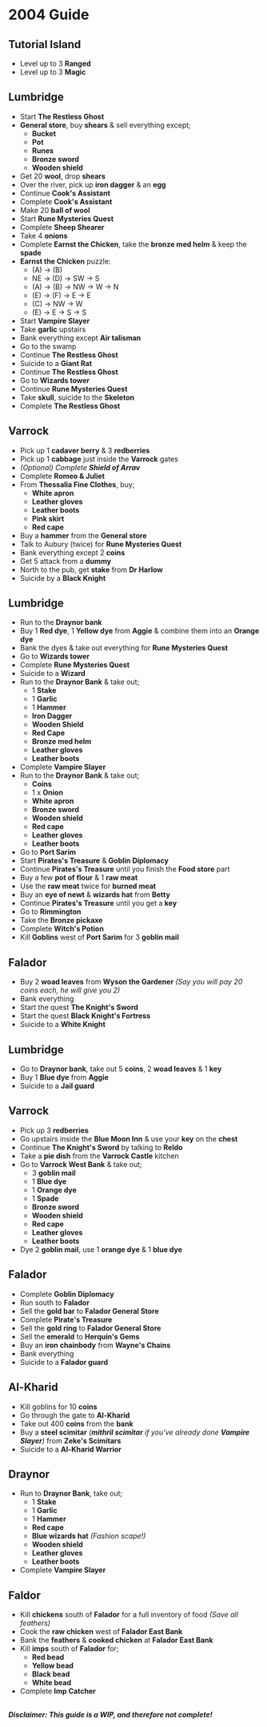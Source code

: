 # 2004 Guide

## Tutorial Island

-   Level up to 3 **Ranged**
-   Level up to 3 **Magic**

## Lumbridge

-   Start **The Restless Ghost**
-   **General store**, buy **shears** & sell everything except;
    -   **Bucket**
    -   **Pot**
    -   **Runes**
    -   **Bronze sword**
    -   **Wooden shield**
-   Get 20 **wool**, drop **shears**
-   Over the river, pick up **iron dagger** & an **egg**
-   Continue **Cook's Assistant**
-   Complete **Cook's Assistant**
-   Make 20 **ball of wool**
-   Start **Rune Mysteries Quest**
-   Complete **Sheep Shearer**
-   Take 4 **onions**
-   Complete **Earnst the Chicken**, take the **bronze med helm** & keep the **spade**
-   **Earnst the Chicken** puzzle:
    -   (A) -> (B)
    -   NE -> (D) -> SW -> S
    -   (A) -> (B) -> NW -> W -> N
    -   (E) -> (F) -> E -> E
    -   (C) -> NW -> W
    -   (E) -> E -> S -> S
-   Start **Vampire Slayer**
-   Take **garlic** upstairs
-   Bank everything except **Air talisman**
-   Go to the swamp
-   Continue **The Restless Ghost**
-   Suicide to a **Giant Rat**
-   Continue **The Restless Ghost**
-   Go to **Wizards tower**
-   Continue **Rune Mysteries Quest**
-   Take **skull**, suicide to the **Skeleton**
-   Complete **The Restless Ghost**

## Varrock

-   Pick up 1 **cadaver berry** & 3 **redberries**
-   Pick up 1 **cabbage** just inside the **Varrock** gates
-   _(Optional) Complete **Shield of Arrav**_
-   Complete **Romeo & Juliet**
-   From **Thessalia Fine Clothes**, buy;
    -   **White apron**
    -   **Leather gloves**
    -   **Leather boots**
    -   **Pink skirt**
    -   **Red cape**
-   Buy a **hammer** from the **General store**
-   Talk to Aubury (twice) for **Rune Mysteries Quest**
-   Bank everything except 2 **coins**
-   Get 5 attack from a **dummy**
-   North to the pub, get **stake** from **Dr Harlow**
-   Suicide by a **Black Knight**

## Lumbridge

-   Run to the **Draynor bank**
-   Buy 1 **Red dye**, 1 **Yellow dye** from **Aggie** & combine them into an **Orange dye**
-   Bank the dyes & take out everything for **Rune Mysteries Quest**
-   Go to **Wizards tower**
-   Complete **Rune Mysteries Quest**
-   Suicide to a **Wizard**
-   Run to the **Draynor Bank** & take out;
    -   1 **Stake**
    -   1 **Garlic**
    -   1 **Hammer**
    -   **Iron Dagger**
    -   **Wooden Shield**
    -   **Red Cape**
    -   **Bronze med helm**
    -   **Leather gloves**
    -   **Leather boots**
-   Complete **Vampire Slayer**
-   Run to the **Draynor Bank** & take out;
    -   **Coins**
    -   1 x **Onion**
    -   **White apron**
    -   **Bronze sword**
    -   **Wooden shield**
    -   **Red cape**
    -   **Leather gloves**
    -   **Leather boots**
-   Go to **Port Sarim**
-   Start **Pirates's Treasure** & **Goblin Diplomacy**
-   Continue **Pirates's Treasure** until you finish the **Food store** part
-   Buy a few **pot of flour** & 1 **raw meat**
-   Use the **raw meat** twice for **burned meat**
-   Buy an **eye of newt** & **wizards hat** from **Betty**
-   Continue **Pirates's Treasure** until you get a **key**
-   Go to **Rimmington**
-   Take the **Bronze pickaxe**
-   Complete **Witch's Potion**
-   Kill **Goblins** west of **Port Sarim** for 3 **goblin mail**

## Falador

-   Buy 2 **woad leaves** from **Wyson the Gardener** _(Say you will pay 20 coins each, he will give you 2)_
-   Bank everything
-   Start the quest **The Knight's Sword**
-   Start the quest **Black Knight's Fortress**
-   Suicide to a **White Knight**

## Lumbridge

-   Go to **Draynor bank**, take out 5 **coins**, 2 **woad leaves** & 1 **key**
-   Buy 1 **Blue dye** from **Aggie**
-   Suicide to a **Jail guard**

## Varrock

-   Pick up 3 **redberries**
-   Go upstairs inside the **Blue Moon Inn** & use your **key** on the **chest**
-   Continue **The Knight's Sword** by talking to **Reldo**
-   Take a **pie dish** from the **Varrock Castle** kitchen
-   Go to **Varrock West Bank** & take out;
    -   3 **goblin mail**
    -   1 **Blue dye**
    -   1 **Orange dye**
    -   1 **Spade**
    -   **Bronze sword**
    -   **Wooden shield**
    -   **Red cape**
    -   **Leather gloves**
    -   **Leather boots**
-   Dye 2 **goblin mail**, use 1 **orange dye** & 1 **blue dye**

## Falador

-   Complete **Goblin Diplomacy**
-   Run south to **Falador**
-   Sell the **gold bar** to **Falador General Store**
-   Complete **Pirate's Treasure**
-   Sell the **gold ring** to **Falador General Store**
-   Sell the **emerald** to **Herquin's Gems**
-   Buy an **iron chainbody** from **Wayne's Chains**
-   Bank everything
-   Suicide to a **Falador guard**

## Al-Kharid

-   Kill goblins for 10 **coins**
-   Go through the gate to **Al-Kharid**
-   Take out 400 **coins** from the **bank**
-   Buy a **steel scimitar** _(**mithril scimitar** if you've already done **Vampire Slayer**)_ from **Zeke's Scimitars**
-   Suicide to a **Al-Kharid Warrior**

## Draynor

-   Run to **Draynor Bank**, take out;
    -   1 **Stake**
    -   1 **Garlic**
    -   1 **Hammer**
    -   **Red cape**
    -   **Blue wizards hat** _(Fashion scape!)_
    -   **Wooden shield**
    -   **Leather gloves**
    -   **Leather boots**
-   Complete **Vampire Slayer**

## Faldor

-   Kill **chickens** south of **Falador** for a full inventory of food _(Save all feathers)_
-   Cook the **raw chicken** west of **Falador East Bank**
-   Bank the **feathers** & **cooked chicken** at **Falador East Bank**
-   Kill **imps** south of **Falador** for;
    -   **Red bead**
    -   **Yellow bead**
    -   **Black bead**
    -   **White bead**
-   Complete **Imp Catcher**

##

#### _Disclaimer: This guide is a WIP, and therefore not complete!_
